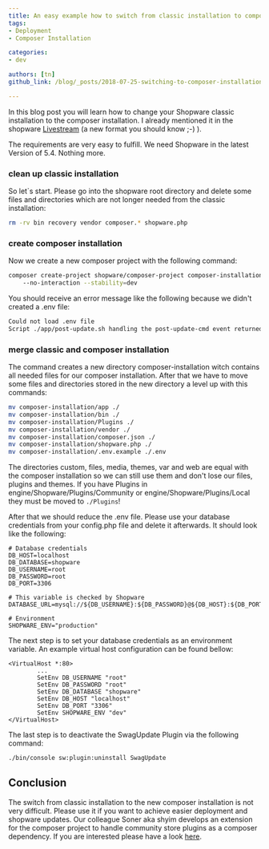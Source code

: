 ```yaml
---
title: An easy example how to switch from classic installation to composer installation
tags:
- Deployment
- Composer Installation

categories: 
- dev

authors: [tn]
github_link: /blog/_posts/2018-07-25-switching-to-composer-installation.md

---
```


In this blog post you will learn how to change your Shopware classic installation to the composer installation. I already mentioned it in the shopware [Livestream](https://www.youtube.com/watch?v=oUME-FnlUKE) (a new format you should know ;-) ).

The requirements are very easy to fulfill. We need Shopware in the latest Version of 5.4. Nothing more.

### clean up classic installation
So let`s start. Please go into the shopware root directory and delete some files and directories which are not longer needed from the classic installation: 
```bash 
rm -rv bin recovery vendor composer.* shopware.php
```

### create composer installation

Now we create a new composer project with the following command: 

```bash
composer create-project shopware/composer-project composer-installation \ 
    --no-interaction --stability=dev
```
You should receive an error message like the following because we didn't created a .env file: 

```bash
Could not load .env file
Script ./app/post-update.sh handling the post-update-cmd event returned with error code 1
```

### merge classic and composer installation

The command creates a new directory composer-installation witch contains all needed files for our composer installation. After that we have to move some files and directories stored in the new directory a level up with this commands:
```bash
mv composer-installation/app ./
mv composer-installation/bin ./
mv composer-installation/Plugins ./
mv composer-installation/vendor ./
mv composer-installation/composer.json ./
mv composer-installation/shopware.php ./
mv composer-installation/.env.example ./.env
```

The directories custom, files, media, themes, var and web are equal with the composer installation so we can still use them and don't lose our files, plugins and themes. If you have Plugins in engine/Shopware/Plugins/Community or engine/Shopware/Plugins/Local they must be moved to ```./Plugins```!

After that we should reduce the .env file. Please use your database credentials from your config.php file and delete it afterwards. It should look like the following: 

```
# Database credentials
DB_HOST=localhost
DB_DATABASE=shopware
DB_USERNAME=root
DB_PASSWORD=root
DB_PORT=3306

# This variable is checked by Shopware
DATABASE_URL=mysql://${DB_USERNAME}:${DB_PASSWORD}@${DB_HOST}:${DB_PORT}/${DB_DATABASE}

# Environment
SHOPWARE_ENV="production"
```

The next step is to set your database credentials as an environment variable. An example virtual host configuration can be found bellow:

```
<VirtualHost *:80>
        ...
        SetEnv DB_USERNAME "root"
        SetEnv DB_PASSWORD "root"
        SetEnv DB_DATABASE "shopware"
        SetEnv DB_HOST "localhost"
        SetEnv DB_PORT "3306"
        SetEnv SHOPWARE_ENV "dev"
</VirtualHost>
```

The last step is to deactivate the SwagUpdate Plugin via the following command:

```bash
./bin/console sw:plugin:uninstall SwagUpdate
```

## Conclusion
The switch from classic installation to the new composer installation is not very difficult. Please use it if you want to achieve easier deployment and shopware updates. Our colleague Soner aka shyim develops an extension for the composer project to handle community store plugins as a composer dependency. If you are interested please have a look [here](https://github.com/shyim/store-plugin-installer).
